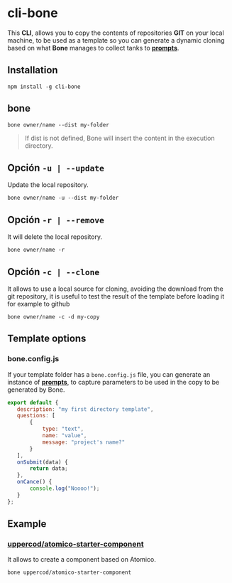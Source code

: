 # cli-bone

This **CLI**, allows you to copy the contents of repositories **GIT** on your local machine, to be used as a template so you can generate a dynamic cloning based on what **Bone** manages to collect tanks to [**prompts**](https://github.com/terkelg/prompts).

## Installation

```
npm install -g cli-bone
```

## bone

```
bone owner/name --dist my-folder
```

> If dist is not defined, Bone will insert the content in the execution directory.

## Opción `-u | --update`

Update the local repository.

```
bone owner/name -u --dist my-folder
```

## Opción `-r | --remove`

It will delete the local repository.

```
bone owner/name -r
```

## Opción `-c | --clone`

It allows to use a local source for cloning, avoiding the download from the git repository, it is useful to test the result of the template before loading it for example to github

```
bone owner/name -c -d my-copy
```

## Template options

### bone.config.js

If your template folder has a `bone.config.js` file, you can generate an instance of [**prompts**](https://github.com/terkelg/prompts), to capture parameters to be used in the copy to be generated by Bone.

```js
export default {
   description: "my first directory template",
   questions: [
       {
           type: "text",
           name: "value",
           message: "project's name?"
       }
   ],
   onSubmit(data) {
       return data;
   },
   onCance() {
       console.log("Noooo!");
   }
};

```

## Example

### [uppercod/atomico-starter-component](https://github.com/uppercod/atomico-starter-component)

It allows to create a component based on Atomico.

```
bone uppercod/atomico-starter-component
```